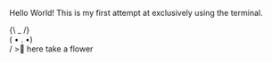 Hello World!
This is my first attempt at exclusively using the terminal.

{\ _ /}\
( • . •)\
/ >🌸 here take a flower

